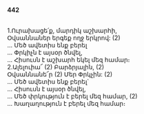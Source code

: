 **442**

\
1.Ուրախացե՛ք, մարդիկ աշխարհի,\
Օվսաննաներ երգեք ողջ երկրով: (2)\
 ... Մեծ ավետիս ենք բերել\
 ... Փրկիչն է այսօր ծնվել,\
 ... Հիսուսն է աշխարհ եկել մեզ համար։
\
2.Ալելուիա՜ (2) Բարձրյալին, (2)\
Օվսաննանե՜ր (2) Մեր Փրկչին: (2)\
 ... Մեծ ավետիս ենք բերել`\
 ... Հիսուսն է այսօր ծնվել,\
 ... Մեծ փրկություն է բերել մեզ համար, (2)\
 ... Խաղաղություն է բերել մեզ համար։
